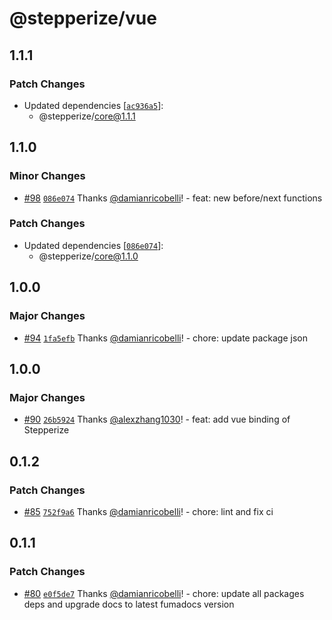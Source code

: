 # @stepperize/vue

## 1.1.1

### Patch Changes

- Updated dependencies [[`ac936a5`](https://github.com/damianricobelli/stepperize/commit/ac936a5eecfc3eed959ce83ab45045868ed2e197)]:
  - @stepperize/core@1.1.1

## 1.1.0

### Minor Changes

- [#98](https://github.com/damianricobelli/stepperize/pull/98) [`086e074`](https://github.com/damianricobelli/stepperize/commit/086e074ad39c731229910daa26e6ed099ddb923a) Thanks [@damianricobelli](https://github.com/damianricobelli)! - feat: new before/next functions

### Patch Changes

- Updated dependencies [[`086e074`](https://github.com/damianricobelli/stepperize/commit/086e074ad39c731229910daa26e6ed099ddb923a)]:
  - @stepperize/core@1.1.0

## 1.0.0

### Major Changes

- [#94](https://github.com/damianricobelli/stepperize/pull/94) [`1fa5efb`](https://github.com/damianricobelli/stepperize/commit/1fa5efb5f54a453dd535fb7c5c86a1375a90ed34) Thanks [@damianricobelli](https://github.com/damianricobelli)! - chore: update package json

## 1.0.0

### Major Changes

- [#90](https://github.com/damianricobelli/stepperize/pull/90) [`26b5924`](https://github.com/damianricobelli/stepperize/commit/26b5924f686508250cf74d01fb59c124f913e8e6) Thanks [@alexzhang1030](https://github.com/alexzhang1030)! - feat: add vue binding of Stepperize

## 0.1.2

### Patch Changes

- [#85](https://github.com/damianricobelli/stepperize/pull/85) [`752f9a6`](https://github.com/damianricobelli/stepperize/commit/752f9a6907cc5e7e623a66350c82eeba9559fea7) Thanks [@damianricobelli](https://github.com/damianricobelli)! - chore: lint and fix ci

## 0.1.1

### Patch Changes

- [#80](https://github.com/damianricobelli/stepperize/pull/80) [`e0f5de7`](https://github.com/damianricobelli/stepperize/commit/e0f5de733f9f42527e62cdb35f8e6ca42063b187) Thanks [@damianricobelli](https://github.com/damianricobelli)! - chore: update all packages deps and upgrade docs to latest fumadocs version
